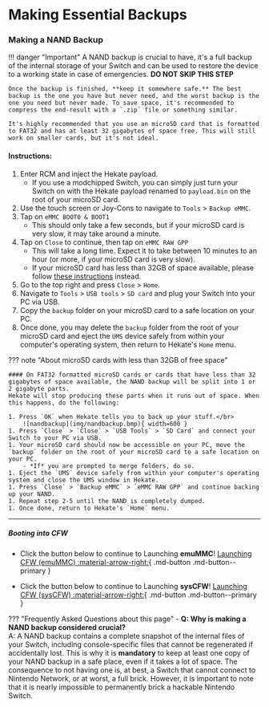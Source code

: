 # Making Essential Backups

### **Making a NAND Backup**

!!! danger "Important"
    A NAND backup is crucial to have, it's a full backup of the internal storage of your Switch and can be used to restore the device to a working state in case of emergencies. **DO NOT SKIP THIS STEP**

    Once the backup is finished, **keep it somewhere safe.** The best backup is the one you have but never need, and the worst backup is the one you need but never made. To save space, it's recommended to compress the end-result with a `.zip` file or something similar.

    It's highly recommended that you use an microSD card that is formatted to FAT32 and has at least 32 gigabytes of space free. This will still work on smaller cards, but it's not ideal.

#### **Instructions:**

1. Enter RCM and inject the Hekate payload.
    - If you use a modchipped Switch, you can simply just turn your Switch on with the Hekate payload renamed to `payload.bin` on the root of your microSD card.
1. Use the touch screen or Joy-Cons to navigate to `Tools` > `Backup eMMC`.
1. Tap on `eMMC BOOT0 & BOOT1`
    - This should only take a few seconds, but if your microSD card is very slow, it may take around a minute.
1. Tap on `Close` to continue, then tap on `eMMC RAW GPP`
    - This will take a long time. Expect it to take between 10 minutes to an hour (or more, if your microSD card is very slow).
    - If your microSD card has less than 32GB of space available, please follow [these instructions](#on-fat32-formatted-microsd-cards-or-cards-that-have-less-than-32-gigabytes-of-space-available-the-nand-backup-will-be-split-into-1-or-2-gigabyte-parts) instead.
1. Go to the top right and press `Close` > `Home`.
1. Navigate to `Tools` > `USB tools` > `SD card` and plug your Switch into your PC via USB.
1. Copy the `backup` folder on your microSD card to a safe location on your PC.
1. Once done, you may delete the `backup` folder from the root of your microSD card and eject the `UMS` device safely from within your computer's operating system, then return to Hekate's `Home` menu.

??? note "About microSD cards with less than 32GB of free space"

    #### On FAT32 formatted microSD cards or cards that have less than 32 gigabytes of space available, the NAND backup will be split into 1 or 2 gigabyte parts.
    Hekate will stop producing these parts when it runs out of space. When this happens, do the following:

    1. Press `OK` when Hekate tells you to back up your stuff.</br>
        ![nandbackup](img/nandbackup.bmp){ width=600 }
    1. Press `Close` > `Close` > `USB Tools` > `SD Card` and connect your Switch to your PC via USB.
    1. Your microSD card should now be accessible on your PC, move the `backup` folder on the root of your microSD card to a safe location on your PC.
        - *If* you are prompted to merge folders, do so.
    1. Eject the `UMS` device safely from within your computer's operating system and close the UMS window in Hekate.
    1. Press `Close` > `Backup eMMC` > `eMMC RAW GPP` and continue backing up your NAND.
    1. Repeat step 2-5 until the NAND is completely dumped.
    1. Once done, return to Hekate's `Home` menu.

-----

##### **Booting into CFW**

<div class="grid cards" markdown>

-   Click the button below to continue to Launching **emuMMC**!
    [Launching CFW (emuMMC) :material-arrow-right:](launching_cfw.md#__tabbed_1_1){ .md-button .md-button--primary }

-   Click the button below to continue to Launching **sysCFW**!
    [Launching CFW (sysCFW) :material-arrow-right:](launching_cfw.md#__tabbed_1_2){ .md-button .md-button--primary }

</div>

??? "Frequently Asked Questions about this page"
    - **Q: Why is making a NAND backup considered crucial?** <br>
        A: A NAND backup contains a complete snapshot of the internal files of your Switch, including console-specific files that cannot be regenerated if accidentally lost. This is why it is **mandatory** to keep at least one copy of your NAND backup in a safe place, even if it takes a lot of space. The consequence to not having one is, at best, a Switch that cannot connect to Nintendo Network, or at worst, a full brick. However, it is important to note that it is nearly impossible to permanently brick a hackable Nintendo Switch.
